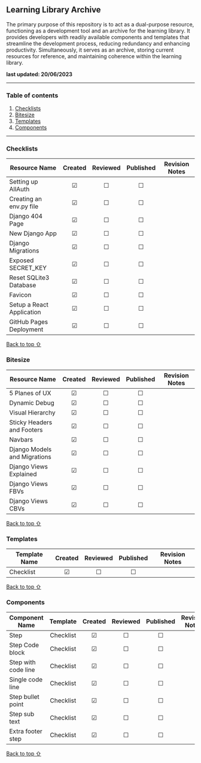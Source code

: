 ## Learning Library Archive

The primary purpose of this repository is to act as a dual-purpose resource, functioning as a development tool and an archive for the learning library. It provides developers with readily available components and templates that streamline the development process, reducing redundancy and enhancing productivity. Simultaneously, it serves as an archive, storing current resources for reference, and maintaining coherence within the learning library.

**last updated: 20/06/2023**

***

### Table of contents
1. [Checklists](#Checklists)
1. [Bitesize](#Bitesize)
2. [Templates](#Templates)
3. [Components](#Components)

***

### Checklists
| Resource Name | Created | Reviewed | Published | Revision Notes |
|---------------|:-------:|:--------:|:---------:|----------|
| Setting up AllAuth   | &#9745; |  &#9744; |  &#9744;  |          | 
| Creating an env.py file   | &#9745; |  &#9744; |  &#9744;  |          | 
| Django 404 Page   | &#9745; |  &#9744; |  &#9744;  |          | 
| New Django App   | &#9745; |  &#9744; |  &#9744;  |          | 
| Django Migrations   | &#9745; |  &#9744; |  &#9744;  |          | 
| Exposed SECRET_KEY   | &#9745; |  &#9744; |  &#9744;  |          | 
| Reset SQLite3 Database  | &#9745; |  &#9744; |  &#9744;  |          | 
| Favicon  | &#9745; |  &#9744; |  &#9744;  |          | 
| Setup a React Application  | &#9745; |  &#9744; |  &#9744;  |          | 
| GitHub Pages Deployment  | &#9745; |  &#9744; |  &#9744;  |          | 


[Back to top ⇧](#table-of-contents)

### Bitesize
| Resource Name | Created | Reviewed | Published | Revision Notes |
|---------------|:-------:|:--------:|:---------:|----------|
| 5 Planes of UX   | &#9745; |  &#9744; |  &#9744;  |          | 
| Dynamic Debug   | &#9745; |  &#9744; |  &#9744;  |          | 
| Visual Hierarchy   | &#9745; |  &#9744; |  &#9744;  |          | 
| Sticky Headers and Footers   | &#9745; |  &#9744; |  &#9744;  |          | 
| Navbars  | &#9745; |  &#9744; |  &#9744;  |          | 
| Django Models and Migrations  | &#9745; |  &#9744; |  &#9744;  |          | 
| Django Views Explained  | &#9745; |  &#9744; |  &#9744;  |          | 
| Django Views FBVs  | &#9745; |  &#9744; |  &#9744;  |          | 
| Django Views CBVs  | &#9745; |  &#9744; |  &#9744;  |          | 

[Back to top ⇧](#table-of-contents)

### Templates
| Template Name | Created | Reviewed | Published | Revision Notes |
|---------------|:-------:|:--------:|:---------:|----------|
| Checklist       | &#9745; |  &#9744; |  &#9744;  |        |    

[Back to top ⇧](#table-of-contents)

### Components
| Component Name | Template | Created | Reviewed | Published | Revision Notes |
|----------------|:-------:|:-------:|:--------:|:---------:|----------|
| Step              | Checklist | &#9745; |  &#9744; |  &#9744;  |          |
| Step Code block             | Checklist | &#9745; |  &#9744; |  &#9744;  |          |
| Step with code line           | Checklist | &#9745; |  &#9744; |  &#9744;  |          |
| Single code line            | Checklist | &#9745; |  &#9744; |  &#9744;  |          |
| Step bullet point          | Checklist | &#9745; |  &#9744; |  &#9744;  |          |
| Step sub text          | Checklist | &#9745; |  &#9744; |  &#9744;  |          |
| Extra footer step          | Checklist | &#9745; |  &#9744; |  &#9744;  |          |

[Back to top ⇧](#table-of-contents)